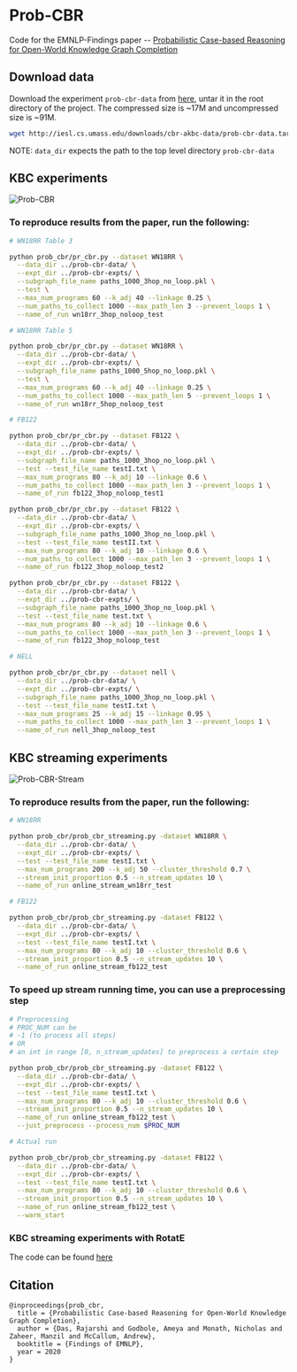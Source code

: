 # Prob-CBR

Code for the EMNLP-Findings paper -- [Probabilistic Case-based Reasoning for Open-World Knowledge Graph Completion
](https://arxiv.org/abs/2010.03548)



## Download data

Download the experiment `prob-cbr-data` from [here](http://iesl.cs.umass.edu/downloads/cbr-akbc-data), untar it in the root directory of the project.
The compressed size is ~17M and uncompressed size is ~91M. 
```bash
wget http://iesl.cs.umass.edu/downloads/cbr-akbc-data/prob-cbr-data.tar.gz && tar xzvf prob-cbr-data.tar.gz
```

NOTE: `data_dir` expects the path to the top level directory `prob-cbr-data`

## KBC experiments

![Prob-CBR](images/prob-cbr-base.png)


### To reproduce results from the paper, run the following:

```bash
# WN18RR Table 3

python prob_cbr/pr_cbr.py --dataset WN18RR \
  --data_dir ../prob-cbr-data/ \
  --expt_dir ../prob-cbr-expts/ \
  --subgraph_file_name paths_1000_3hop_no_loop.pkl \
  --test \
  --max_num_programs 60 --k_adj 40 --linkage 0.25 \
  --num_paths_to_collect 1000 --max_path_len 3 --prevent_loops 1 \
  --name_of_run wn18rr_3hop_noloop_test

# WN18RR Table 5

python prob_cbr/pr_cbr.py --dataset WN18RR \
  --data_dir ../prob-cbr-data/ \
  --expt_dir ../prob-cbr-expts/ \
  --subgraph_file_name paths_1000_5hop_no_loop.pkl \
  --test \
  --max_num_programs 60 --k_adj 40 --linkage 0.25 \
  --num_paths_to_collect 1000 --max_path_len 5 --prevent_loops 1 \
  --name_of_run wn18rr_5hop_noloop_test
```

```bash
# FB122

python prob_cbr/pr_cbr.py --dataset FB122 \
  --data_dir ../prob-cbr-data/ \
  --expt_dir ../prob-cbr-expts/ \
  --subgraph_file_name paths_1000_3hop_no_loop.pkl \
  --test --test_file_name testI.txt \
  --max_num_programs 80 --k_adj 10 --linkage 0.6 \
  --num_paths_to_collect 1000 --max_path_len 3 --prevent_loops 1 \
  --name_of_run fb122_3hop_noloop_test1

python prob_cbr/pr_cbr.py --dataset FB122 \
  --data_dir ../prob-cbr-data/ \
  --expt_dir ../prob-cbr-expts/ \
  --subgraph_file_name paths_1000_3hop_no_loop.pkl \
  --test --test_file_name testII.txt \
  --max_num_programs 80 --k_adj 10 --linkage 0.6 \
  --num_paths_to_collect 1000 --max_path_len 3 --prevent_loops 1 \
  --name_of_run fb122_3hop_noloop_test2

python prob_cbr/pr_cbr.py --dataset FB122 \
  --data_dir ../prob-cbr-data/ \
  --expt_dir ../prob-cbr-expts/ \
  --subgraph_file_name paths_1000_3hop_no_loop.pkl \
  --test --test_file_name test.txt \
  --max_num_programs 80 --k_adj 10 --linkage 0.6 \
  --num_paths_to_collect 1000 --max_path_len 3 --prevent_loops 1 \
  --name_of_run fb122_3hop_noloop_test
```

```bash
# NELL

python prob_cbr/pr_cbr.py --dataset nell \
  --data_dir ../prob-cbr-data/ \
  --expt_dir ../prob-cbr-expts/ \
  --subgraph_file_name paths_1000_3hop_no_loop.pkl \
  --test --test_file_name testI.txt \
  --max_num_programs 25 --k_adj 15 --linkage 0.95 \
  --num_paths_to_collect 1000 --max_path_len 3 --prevent_loops 1 \
  --name_of_run nell_3hop_noloop_test
```

## KBC streaming experiments

![Prob-CBR-Stream](images/prob-cbr-streaming.png)

### To reproduce results from the paper, run the following:

```bash
# WN18RR

python prob_cbr/prob_cbr_streaming.py -dataset WN18RR \
  --data_dir ../prob-cbr-data/ \
  --expt_dir ../prob-cbr-expts/ \
  --test --test_file_name testI.txt \
  --max_num_programs 200 --k_adj 50 --cluster_threshold 0.7 \
  --stream_init_proportion 0.5 --n_stream_updates 10 \
  --name_of_run online_stream_wn18rr_test
```

```bash
# FB122

python prob_cbr/prob_cbr_streaming.py -dataset FB122 \
  --data_dir ../prob-cbr-data/ \
  --expt_dir ../prob-cbr-expts/ \
  --test --test_file_name testI.txt \
  --max_num_programs 80 --k_adj 10 --cluster_threshold 0.6 \
  --stream_init_proportion 0.5 --n_stream_updates 10 \
  --name_of_run online_stream_fb122_test
```

### To speed up stream running time, you can use a preprocessing step

```bash
# Preprocessing
# PROC_NUM can be 
# -1 (to process all steps) 
# OR
# an int in range [0, n_stream_updates] to preprocess a certain step

python prob_cbr/prob_cbr_streaming.py -dataset FB122 \
  --data_dir ../prob-cbr-data/ \
  --expt_dir ../prob-cbr-expts/ \
  --test --test_file_name testI.txt \
  --max_num_programs 80 --k_adj 10 --cluster_threshold 0.6 \
  --stream_init_proportion 0.5 --n_stream_updates 10 \
  --name_of_run online_stream_fb122_test \
  --just_preprocess --process_num $PROC_NUM
```

```bash
# Actual run

python prob_cbr/prob_cbr_streaming.py -dataset FB122 \
  --data_dir ../prob-cbr-data/ \
  --expt_dir ../prob-cbr-expts/ \
  --test --test_file_name testI.txt \
  --max_num_programs 80 --k_adj 10 --cluster_threshold 0.6 \
  --stream_init_proportion 0.5 --n_stream_updates 10 \
  --name_of_run online_stream_fb122_test \
  --warm_start
```

### KBC streaming experiments with RotatE

The code can be found [here](https://github.com/ameyagodbole/KnowledgeGraphEmbedding/tree/online_stream)

## Citation

```
@inproceedings{prob_cbr,
  title = {Probabilistic Case-based Reasoning for Open-World Knowledge Graph Completion},
  author = {Das, Rajarshi and Godbole, Ameya and Monath, Nicholas and Zaheer, Manzil and McCallum, Andrew},
  booktitle = {Findings of EMNLP},
  year = 2020
}
```

